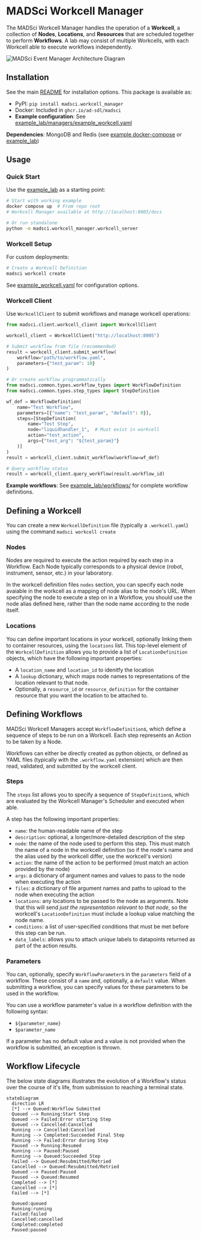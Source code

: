 # MADSci Workcell Manager

The MADSci Workcell Manager handles the operation of a **Workcell**, a collection of **Nodes**, **Locations**, and **Resources** that are scheduled together to perform **Workflows**. A lab may consist of multiple Workcells, with each Workcell able to execute workflows independently.

![MADSci Event Manager Architecture Diagram](./assets/workcell_manager.drawio.svg)

## Installation

See the main [README](../../README.md#installation) for installation options. This package is available as:
- PyPI: `pip install madsci.workcell_manager`
- Docker: Included in `ghcr.io/ad-sdl/madsci`
- **Example configuration**: See [example_lab/managers/example_workcell.yaml](../../example_lab/managers/example_workcell.yaml)

**Dependencies**: MongoDB and Redis (see [example docker-compose](./workcell_manager.compose.yaml) or [example_lab](../../example_lab/))

## Usage

### Quick Start

Use the [example_lab](../../example_lab/) as a starting point:

```bash
# Start with working example
docker compose up  # From repo root
# Workcell Manager available at http://localhost:8005/docs

# Or run standalone
python -m madsci.workcell_manager.workcell_server
```

### Workcell Setup

For custom deployments:

```bash
# Create a Workcell Definition
madsci workcell create
```

See [example_workcell.yaml](../../example_lab/managers/example_workcell.yaml) for configuration options.

### Workcell Client

Use `WorkcellClient` to submit workflows and manage workcell operations:

```python
from madsci.client.workcell_client import WorkcellClient

workcell_client = WorkcellClient("http://localhost:8005")

# Submit workflow from file (recommended)
result = workcell_client.submit_workflow(
    workflow="path/to/workflow.yaml",
    parameters={"test_param": 10}
)

# Or create workflow programmatically
from madsci.common.types.workflow_types import WorkflowDefinition
from madsci.common.types.step_types import StepDefinition

wf_def = WorkflowDefinition(
    name="Test Workflow",
    parameters=[{"name": "test_param", "default": 0}],
    steps=[StepDefinition(
        name="Test Step",
        node="liquidhandler_1",  # Must exist in workcell
        action="test_action",
        args={"test_arg": "${test_param}"}
    )]
)
result = workcell_client.submit_workflow(workflow=wf_def)

# Query workflow status
result = workcell_client.query_workflow(result.workflow_id)
```

**Example workflows**: See [example_lab/workflows/](../../example_lab/workflows/) for complete workflow definitions.

## Defining a Workcell

You can create a new `WorkcellDefinition` file (typically a `.workcell.yaml`) using the command `madsci workcell create`

### Nodes

Nodes are required to execute the action required by each step in a Workflow. Each Node typically corresponds to a physical device (robot, instrument, sensor, etc.) in your laboratory.

In the workcell definition files `nodes` section, you can specify each node avaiable in the workcell as a mapping of node alias to the node's URL. When specifying the node to execute a step on in a Workflow, you should use the node alias defined here, rather than the node name according to the node itself.

### Locations

You can define important locations in your workcell, optionally linking them to container resources, using the `locations` list. This top-level element of the `WorkcellDefinition` allows you to provide a list of `LocationDefinition` objects, which have the following important properties:

- A `location_name` and `location_id` to idenitfy the location
- A `lookup` dictionary, which maps node names to representations of the location relevant to that node.
- Optionally, a `resource_id` or `resource_definition` for the container resource that you want the location to be attached to.

## Defining Workflows

MADSci Workcell Managers accept `WorkflowDefinition`s, which define a sequence of steps to be run on a Workcell. Each step represents an Action to be taken by a Node.

Workflows can either be directly created as python objects, or defined as YAML files (typically with the `.workflow.yaml` extension) which are then read, validated, and submitted by the workcell client.

### Steps

The `steps` list allows you to specify a sequence of `StepDefinition`s, which are evaluated by the Workcell Manager's Scheduler and executed when able.

A step has the following important properties:

- `name`: the human-readable name of the step
- `description`: optional, a longer/more-detailed description of the step
- `node`: the name of the node used to perform this step. This must match the name of a node in the workcell definition (so if the node's name and the alias used by the workcell differ, use the workcell's version)
- `action`: the name of the action to be performed (must match an action provided by the node)
- `args`: a dictionary of argument names and values to pass to the node when executing the action
- `files`: a dictionary of file argument names and paths to upload to the node when executing the action
- `locations`: any locations to be passed to the node as arguments. Note that this will send _just the representation relevant to that node_, so the workcell's `LocationDefinition` must include a lookup value matching the node name.
- `conditions`: a list of user-specified conditions that must be met before this step can be run.
- `data_labels`: allows you to attach unique labels to datapoints returned as part of the action results.

### Parameters

You can, optionally, specify `WorkflowParameter`s in the `parameters` field of a workflow. These consist of a `name` and, optionally, a `default` value. When submitting a workflow, you can specify values for these parameters to be used in the workflow.

You can use a workflow parameter's value in a workflow definition with the following syntax:

- `${parameter_name}`
- `$parameter_name`

If a parameter has no default value and a value is not provided when the workflow is submitted, an exception is thrown.

## Workflow Lifecycle

The below state diagrams illustrates the evolution of a Workflow's status over the course of it's life, from submission to reaching a terminal state.

```mermaid
stateDiagram
  direction LR
  [*] --> Queued:Workflow Submitted
  Queued --> Running:Start Step
  Queued --> Failed:Error starting Step
  Queued --> Cancelled:Cancelled
  Running --> Cancelled:Cancelled
  Running --> Completed:Succeeded Final Step
  Running --> Failed:Error during Step
  Paused --> Running:Resumed
  Running --> Paused:Paused
  Running --> Queued:Succeeded Step
  Failed --> Queued:Resubmitted/Retried
  Cancelled --> Queued:Resubmitted/Retried
  Queued --> Paused:Paused
  Paused --> Queued:Resumed
  Completed --> [*]
  Cancelled --> [*]
  Failed --> [*]

  Queued:queued
  Running:running
  Failed:failed
  Cancelled:cancelled
  Completed:completed
  Paused:paused
```
